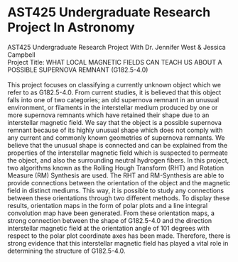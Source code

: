 # AST425 Undergraduate Research Project In Astronomy
AST425 Undergraduate Research Project With Dr. Jennifer West &amp; Jessica Campbell \
Project Title: WHAT LOCAL MAGNETIC FIELDS CAN TEACH US ABOUT A POSSIBLE SUPERNOVA REMNANT (G182.5-4.0) \
\
This project focuses on classifying a currently unknown object which we refer to as G182.5-4.0. From current studies, it is believed that this object falls into one of two categories; an old supernova remnant in an unusual environment, or filaments in the interstellar medium produced by one or more supernova remnants which have retained their shape due to an interstellar magnetic field. We say that the object is a possible supernova remnant because of its highly unusual shape which does not comply with any current and commonly known geometries of supernova remnants. We believe that the unusual shape is connected and can be explained from the properties of the interstellar magnetic field which is suspected to permeate the object, and also the surrounding neutral hydrogen fibers. In this project, two algorithms known as the Rolling Hough Transform (RHT) and Rotation Measure (RM) Synthesis are used. The RHT and RM-Synthesis are able to provide connections between the orientation of the object and the magnetic field in distinct mediums. This way, it is possible to study any connections between these orientations through two different methods. To display these results, orientation maps in the form of polar plots and a line integral convolution map have been generated. From these orientation maps, a strong connection between the shape of G182.5-4.0 and the direction interstellar magnetic field at the orientation angle of 101 degrees with respect to the polar plot coordinate axes has been made. Therefore, there is strong evidence that this interstellar magnetic field has played a vital role in determining the structure of G182.5-4.0.
